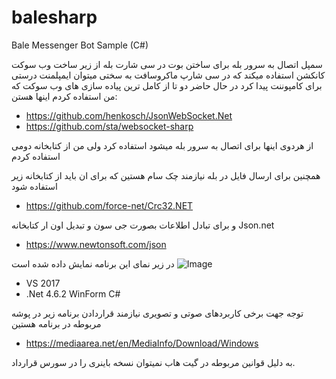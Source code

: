# balesharp
Bale Messenger Bot Sample (C#)

سمپل اتصال به سرور بله برای ساختن بوت در سی شارت
بله از زیر ساخت وب سوکت کانکشن استفاده میکند که در سی شارپ ماکروسافت به سختی میتوان ایمپلمنت درستی برای کامپوننت پیدا کرد
در حال حاضر دو تا از کامل ترین پیاده سازی های وب سوکت که من استفاده کردم اینها هستن:

* https://github.com/henkosch/JsonWebSocket.Net
* https://github.com/sta/websocket-sharp

از هردوی اینها برای اتصال به سرور بله میشود استفاده کرد
ولی من از کتابخانه دومی استفاده کردم

همچنین برای ارسال فایل در بله نیازمند چک سام هستین که برای ان باید از کتابخانه زیر استفاده شود
* https://github.com/force-net/Crc32.NET

و برای تبادل اطلاعات بصورت جی سون و تبدیل اون ار کتابخانه Json.net
* https://www.newtonsoft.com/json

در زیر نمای این برنامه نمایش داده شده است
![Image](https://mahdiit.github.io/balesharp/pic3.png)

* VS 2017
* .Net 4.6.2 WinForm C#

توجه
جهت برخی کاربردهای صوتی و تصویری نیازمند قراردادن برنامه زیر در پوشه مربوطه در برنامه هستین
* https://mediaarea.net/en/MediaInfo/Download/Windows

به دلیل قوانین مربوطه در گیت هاب نمیتوان نسخه باینری را در سورس قرارداد.

